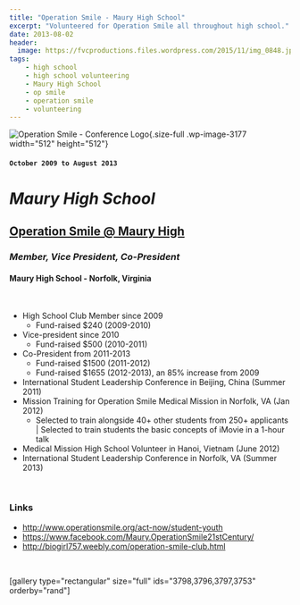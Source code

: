 ```yaml
---
title: "Operation Smile - Maury High School"
excerpt: "Volunteered for Operation Smile all throughout high school."
date: 2013-08-02
header:
  image: https://fvcproductions.files.wordpress.com/2015/11/img_0848.jpg
tags: 
    - high school 
    - high school volunteering 
    - Maury High School 
    - op smile 
    - operation smile 
    - volunteering
---
```


![Operation Smile - Conference
Logo](https://fvcproductions.files.wordpress.com/2015/11/conferencelogos-002-copy.png){.size-full
.wp-image-3177 width="512" height="512"}

#### `October 2009 to August 2013`

*Maury High School*
===================

**[Operation Smile @ Maury High](http://biogirl757.weebly.com/operation-smile-club.html "ISLC")**
-------------------------------------------------------------------------------------------------

### ***Member, Vice President, Co-President***

#### Maury High School - Norfolk, Virginia

 

-   High School Club Member since 2009
    -   Fund-raised \$240 (2009-2010)
-   Vice-president since 2010
    -   Fund-raised \$500 (2010-2011)
-   Co-President from 2011-2013
    -   Fund-raised \$1500 (2011-2012)
    -   Fund-raised \$1655 (2012-2013), an 85% increase from 2009
-   International Student Leadership Conference in Beijing, China
    (Summer 2011)
-   Mission Training for Operation Smile Medical Mission in Norfolk, VA
    (Jan 2012)
    -   Selected to train alongside 40+ other students from 250+
        applicants | Selected to train students the basic concepts of
        iMovie in a 1-hour talk
-   Medical Mission High School Volunteer in Hanoi, Vietnam (June 2012)
-   International Student Leadership Conference in Norfolk, VA
    (Summer 2013)

 

### Links

-   <http://www.operationsmile.org/act-now/student-youth>
-   <https://www.facebook.com/Maury.OperationSmile21stCentury/>
-   <http://biogirl757.weebly.com/operation-smile-club.html>

 

\[gallery type="rectangular" size="full" ids="3798,3796,3797,3753"
orderby="rand"\]
